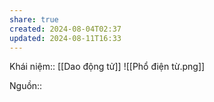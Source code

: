 ```yaml
---
share: true
created: 2024-08-04T02:37
updated: 2024-08-11T16:33
---
```

Khái niệm:: [[Dao động tử]]
![[Phổ điện từ.png]]

Nguồn:: 